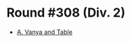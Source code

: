 # Round #308 (Div. 2)

* [A. Vanya and Table][]

[A. Vanya and Table]: http://codeforces.com/contest/552/problem/A
